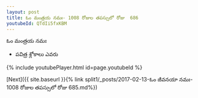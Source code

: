 ```yaml
---
layout: post
title: ఓం మంత్రయ నమః- 1008 రోజుల తపస్సులో రోజు  686
youtubeId: QTdIi5fxKBM
---
```

 
 
 ఓం మంత్రయ నమః  
 
 -  పవిత్ర శ్లోకాలు ఎవరు 
 
  
 
  
 
 
 
 
 
 


{% include youtubePlayer.html id=page.youtubeId %}
 
[Next]({{ site.baseurl }}{% link  split1/_posts/2017-02-13-ఓం జీవనయా నమః- 1008 రోజుల తపస్సులో రోజు  685.md%})
 
